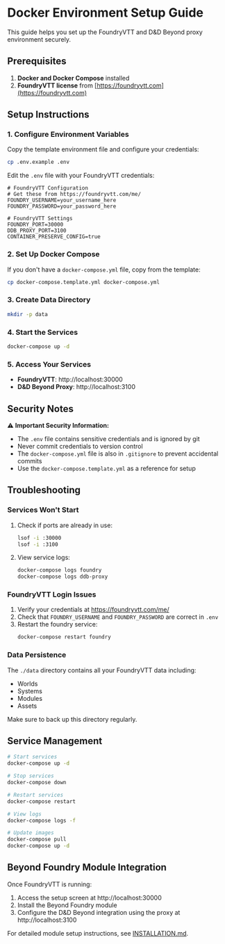 # Docker Environment Setup Guide

This guide helps you set up the FoundryVTT and D&D Beyond proxy environment securely.

## Prerequisites

1. **Docker and Docker Compose** installed
2. **FoundryVTT license** from [https://foundryvtt.com](https://foundryvtt.com)

## Setup Instructions

### 1. Configure Environment Variables

Copy the template environment file and configure your credentials:

```bash
cp .env.example .env
```

Edit the `.env` file with your FoundryVTT credentials:

```env
# FoundryVTT Configuration
# Get these from https://foundryvtt.com/me/
FOUNDRY_USERNAME=your_username_here
FOUNDRY_PASSWORD=your_password_here

# FoundryVTT Settings
FOUNDRY_PORT=30000
DDB_PROXY_PORT=3100
CONTAINER_PRESERVE_CONFIG=true
```

### 2. Set Up Docker Compose

If you don't have a `docker-compose.yml` file, copy from the template:

```bash
cp docker-compose.template.yml docker-compose.yml
```

### 3. Create Data Directory

```bash
mkdir -p data
```

### 4. Start the Services

```bash
docker-compose up -d
```

### 5. Access Your Services

- **FoundryVTT**: http://localhost:30000
- **D&D Beyond Proxy**: http://localhost:3100

## Security Notes

⚠️ **Important Security Information:**

- The `.env` file contains sensitive credentials and is ignored by git
- Never commit credentials to version control
- The `docker-compose.yml` file is also in `.gitignore` to prevent accidental commits
- Use the `docker-compose.template.yml` as a reference for setup

## Troubleshooting

### Services Won't Start

1. Check if ports are already in use:
   ```bash
   lsof -i :30000
   lsof -i :3100
   ```

2. View service logs:
   ```bash
   docker-compose logs foundry
   docker-compose logs ddb-proxy
   ```

### FoundryVTT Login Issues

1. Verify your credentials at https://foundryvtt.com/me/
2. Check that `FOUNDRY_USERNAME` and `FOUNDRY_PASSWORD` are correct in `.env`
3. Restart the foundry service:
   ```bash
   docker-compose restart foundry
   ```

### Data Persistence

The `./data` directory contains all your FoundryVTT data including:
- Worlds
- Systems
- Modules
- Assets

Make sure to back up this directory regularly.

## Service Management

```bash
# Start services
docker-compose up -d

# Stop services
docker-compose down

# Restart services
docker-compose restart

# View logs
docker-compose logs -f

# Update images
docker-compose pull
docker-compose up -d
```

## Beyond Foundry Module Integration

Once FoundryVTT is running:

1. Access the setup screen at http://localhost:30000
2. Install the Beyond Foundry module
3. Configure the D&D Beyond integration using the proxy at http://localhost:3100

For detailed module setup instructions, see [INSTALLATION.md](../INSTALLATION.md).
